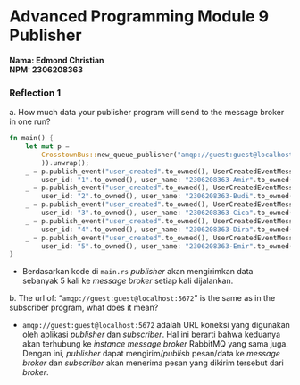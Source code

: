# Advanced Programming Module 9 Publisher
**Nama: Edmond Christian**<br>
**NPM: 2306208363**

### Reflection 1
a. How much data your publisher program will send to the message broker in one run?

```rust
fn main() {
    let mut p =
        CrosstownBus::new_queue_publisher("amqp://guest:guest@localhost:5672".to_owned(
        )).unwrap();
    _ = p.publish_event("user_created".to_owned(), UserCreatedEventMessage {
        user_id: "1".to_owned(), user_name: "2306208363-Amir".to_owned() });
    _ = p.publish_event("user_created".to_owned(), UserCreatedEventMessage {
        user_id: "2".to_owned(), user_name: "2306208363-Budi".to_owned() });
    _ = p.publish_event("user_created".to_owned(), UserCreatedEventMessage {
        user_id: "3".to_owned(), user_name: "2306208363-Cica".to_owned() });
    _ = p.publish_event("user_created".to_owned(), UserCreatedEventMessage {
        user_id: "4".to_owned(), user_name: "2306208363-Dira".to_owned() });
    _ = p.publish_event("user_created".to_owned(), UserCreatedEventMessage {
        user_id: "5".to_owned(), user_name: "2306208363-Emir".to_owned() });
}
```
- Berdasarkan kode di `main.rs` *publisher* akan mengirimkan data sebanyak 5 kali ke *message broker* setiap kali dijalankan.

b. The url of: “`amqp://guest:guest@localhost:5672`” is the same as in the subscriber program, what does it mean?
- `amqp://guest:guest@localhost:5672` adalah URL koneksi yang digunakan oleh aplikasi *publisher* dan *subscriber*. Hal ini berarti bahwa keduanya akan terhubung ke *instance message broker* RabbitMQ yang sama juga. Dengan ini, *publisher* dapat mengirim/*publish* pesan/data ke *message broker* dan *subscriber* akan menerima pesan yang dikirim tersebut dari *broker*.